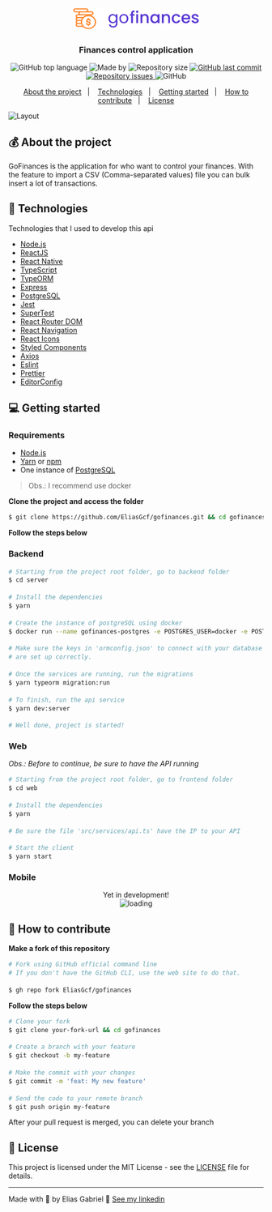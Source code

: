 <h1 align="center">
  <img src=".github/logo.svg" alt="GoFinances" width="250px">
</h1>

<h3 align="center">
  Finances control application
</h3>

<p align="center">
  <img alt="GitHub top language" src="https://img.shields.io/github/languages/top/EliasGcf/gofinances?color=%235636D3">

  <img alt="Made by" src="https://img.shields.io/badge/made%20by-Elias%20Gabriel-%235636D3?link=https://www.linkedin.com/in/eliasgcf/&link=https://www.linkedin.com/in/eliasgcf/">

  <img alt="Repository size" src="https://img.shields.io/github/repo-size/EliasGcf/gofinances?color=%235636D3">

  <a href="https://github.com/EliasGcf/gofinances/commits/master">
    <img alt="GitHub last commit" src="https://img.shields.io/github/last-commit/EliasGcf/gofinances?color=%235636D3">
  </a>

  <a href="https://github.com/EliasGcf/gofinances/issues">
    <img alt="Repository issues" src="https://img.shields.io/github/issues/EliasGcf/gofinances?color=%235636D3">
  </a>

  <img alt="GitHub" src="https://img.shields.io/github/license/EliasGcf/gofinances?color=%235636D3">
</p>

<p align="center">
  <a href="#-about-the-project">About the project</a>&nbsp;&nbsp;&nbsp;|&nbsp;&nbsp;&nbsp;
  <a href="#-technologies">Technologies</a>&nbsp;&nbsp;&nbsp;|&nbsp;&nbsp;&nbsp;
  <a href="#-getting-started">Getting started</a>&nbsp;&nbsp;&nbsp;|&nbsp;&nbsp;&nbsp;
  <a href="#-how-to-contribute">How to contribute</a>&nbsp;&nbsp;&nbsp;|&nbsp;&nbsp;&nbsp;
  <a href="#-license">License</a>
</p>

<!-- <p id="insomniaButton" align="center">
  <a href="" target="_blank">
    <img src="https://insomnia.rest/images/run.svg" alt="Run in Insomnia">
  </a>
</p> -->

<img alt="Layout" src="https://res.cloudinary.com/eliasgcf/image/upload/v1587423410/gofinances/mockup_lqgnbt.png">

## 💰 About the project

GoFinances is the application for who want to control your finances. With the feature to import a CSV (Comma-separated values) file you can bulk insert a lot of transactions.

## 🚀 Technologies

Technologies that I used to develop this api

- [Node.js](https://nodejs.org/)
- [ReactJS](https://reactjs.org/)
- [React Native](https://reactnative.dev/)
- [TypeScript](https://www.typescriptlang.org/)
- [TypeORM](https://typeorm.io/#/)
- [Express](https://expressjs.com/pt-br/)
- [PostgreSQL](https://www.postgresql.org/)
- [Jest](https://jestjs.io/)
- [SuperTest](https://github.com/visionmedia/supertest)
- [React Router DOM](https://reacttraining.com/react-router/)
- [React Navigation](https://reactnavigation.org/)
- [React Icons](https://react-icons.netlify.com/#/)
- [Styled Components](https://styled-components.com/)
- [Axios](https://github.com/axios/axios)
- [Eslint](https://eslint.org/)
- [Prettier](https://prettier.io/)
- [EditorConfig](https://editorconfig.org/)

## 💻 Getting started

<!-- Importe o arquivo `Insomnia.json` no Insomnia ou clique no botão [Run in Insomnia](#insomniaButton) -->

### Requirements

- [Node.js](https://nodejs.org/en/)
- [Yarn](https://classic.yarnpkg.com/) or [npm](https://www.npmjs.com/)
- One instance of [PostgreSQL](https://www.postgresql.org/)

> Obs.: I recommend use docker

**Clone the project and access the folder**

```bash
$ git clone https://github.com/EliasGcf/gofinances.git && cd gofinances
```

**Follow the steps below**

### Backend

```bash
# Starting from the project root folder, go to backend folder
$ cd server

# Install the dependencies
$ yarn

# Create the instance of postgreSQL using docker
$ docker run --name gofinances-postgres -e POSTGRES_USER=docker -e POSTGRES_PASSWORD=docker -e POSTGRES_DB=gofinances -p 5432:5432 -d postgres

# Make sure the keys in 'ormconfig.json' to connect with your database
# are set up correctly.

# Once the services are running, run the migrations
$ yarn typeorm migration:run

# To finish, run the api service
$ yarn dev:server

# Well done, project is started!
```

### Web

_Obs.: Before to continue, be sure to have the API running_

```bash
# Starting from the project root folder, go to frontend folder
$ cd web

# Install the dependencies
$ yarn

# Be sure the file 'src/services/api.ts' have the IP to your API

# Start the client
$ yarn start
```

### Mobile

<!-- _ps: Antes de executar, lembre-se de iniciar o backend deste projeto_ -->

<p align="center">
 Yet in development!
 <br />
 <img src="https://media.giphy.com/media/3oEjI6SIIHBdRxXI40/giphy.gif" alt="loading">
</p>

## 🤔 How to contribute

**Make a fork of this repository**

```bash
# Fork using GitHub official command line
# If you don't have the GitHub CLI, use the web site to do that.

$ gh repo fork EliasGcf/gofinances
```

**Follow the steps below**

```bash
# Clone your fork
$ git clone your-fork-url && cd gofinances

# Create a branch with your feature
$ git checkout -b my-feature

# Make the commit with your changes
$ git commit -m 'feat: My new feature'

# Send the code to your remote branch
$ git push origin my-feature
```

After your pull request is merged, you can delete your branch

## 📝 License

This project is licensed under the MIT License - see the [LICENSE](LICENSE) file for details.

---

Made with 💜 by Elias Gabriel 👋 [See my linkedin](https://www.linkedin.com/in/eliasgcf/)
